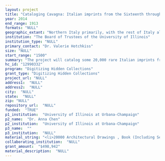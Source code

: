 ```yaml
--- 
layout: project 
title: "Cataloging Cavagna: Italian imprints from the Sixteenth through the Nineteenth Century"
year: 2014
end_range: 1913
formats: "NULL"
geographic_extant: "Northern Italy primarily, with the rest of Italy also represented, along with some French and German imprints as well."
institution: "The Board of Trustees of the University of Illinois"
institution_type: "NULL"
primary_contact: "Dr. Valerie Hotchkiss"
size: "NULL"
start_range: "1500"
summary: "The project will catalog some 20,000 rare Italian imprints from the 16th through 19th centuries in the historically significant Cavagna Collection, using our innovative and highly successful \"Quick & Clean Rare Book Cataloging\" model originally funded by the Mellon Foundation (2006-2009). In this model, a lead rare book cataloger serves as Project Manager to train apprentice catalogers drawn from local GSLIS students and recent MLS graduates, with an eye toward both speed and accuracy, and with costs averaging less than $25 per volume. Using this model, we plan to make this rich collection accessible to scholars in multiple fields, including but not limited to Italian history, literature, art, theatre, law, economics, and religion."
hc_id: "12990332"
program: "Digitizing Hidden Collections"
grant_type: "Digitizing Hidden Collections"
project_url: "NULL"
address1:  "NULL"
address2:  "NULL"
city:  "NULL"
state:  "NULL"
zip: "NULL"
repository_url:  "NULL"
funded:  "TRUE"
p1_institution:  "University of Illinois at Urbana-Champaign"
p2_name:  "Dr. Anna Chen"
p2_institution:  "University of Illinois at Urbana-Champaign"
p3_name:  ""
p3_institution:  "NULL"
material_string: "<li>20000 Architectural Drawings , Book (Including Serials), Ephemera, Maps, Musical Scores, Text (Including Electronic Texts)</li>"
collaborating_institution:  "NULL"
grant_amount:  "$498,942"
material_description:  "NULL"
---
```

